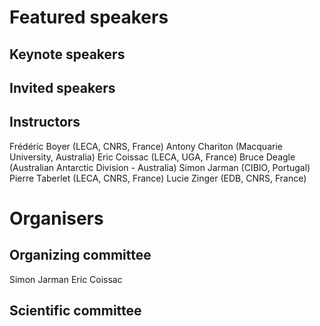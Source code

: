 # Featured speakers

## Keynote speakers


## Invited speakers


## Instructors

Frédéric Boyer (LECA, CNRS, France)
Antony Chariton (Macquarie University, Australia)
Eric Coissac (LECA, UGA, France)
Bruce Deagle (Australian Antarctic Division - Australia)
Simon Jarman (CIBIO, Portugal)
Pierre Taberlet (LECA, CNRS, France)
Lucie Zinger (EDB, CNRS, France)

# Organisers


## Organizing committee
Simon Jarman
Eric Coissac

## Scientific committee
